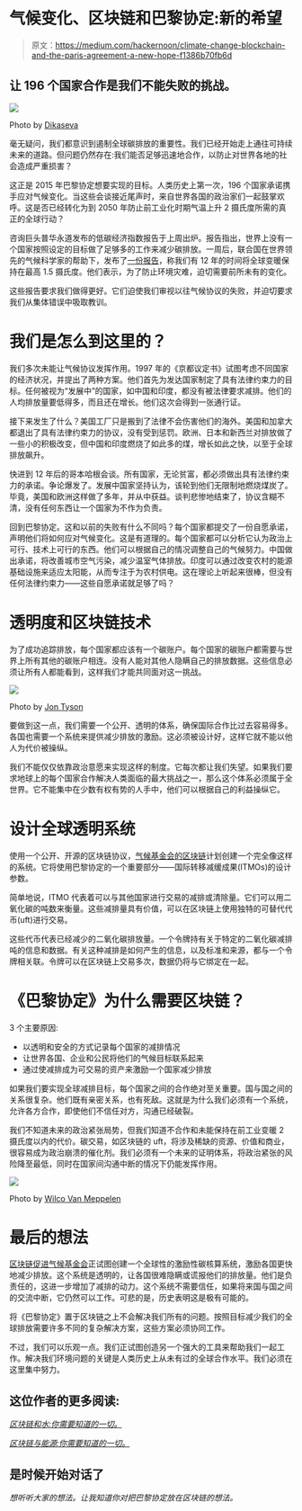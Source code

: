 # 气候变化、区块链和巴黎协定:新的希望

> 原文：<https://medium.com/hackernoon/climate-change-blockchain-and-the-paris-agreement-a-new-hope-f1386b70fb6d>

## 让 196 个国家合作是我们不能失败的挑战。

![](img/d5e63b60f9377d53d0b1ee3c443beab4.png)

Photo by [Dikaseva](https://unsplash.com/photos/zvf7cZ0PC20?utm_source=unsplash&utm_medium=referral&utm_content=creditCopyText)

毫无疑问，我们都意识到遏制全球碳排放的重要性。我们已经开始走上通往可持续未来的道路。但问题仍然存在:我们能否足够迅速地合作，以防止对世界各地的社会造成严重损害？

这正是 2015 年巴黎协定想要实现的目标。人类历史上第一次，196 个国家承诺携手应对气候变化。当这些会谈接近尾声时，来自世界各国的政治家们一起鼓掌欢呼。这是否已经转化为到 2050 年防止前工业化时期气温上升 2 摄氏度所需的真正的全球行动？

咨询巨头普华永道发布的低碳经济指数报告于上周出炉。报告指出，世界上没有一个国家按照设定的目标做了足够多的工作来减少碳排放。一周后，联合国在世界领先的气候科学家的帮助下，发布了[一份报告](http://www.ipcc.ch/report/sr15/)，称我们有 12 年的时间将全球变暖保持在最高 1.5 摄氏度。他们表示，为了防止环境灾难，迫切需要前所未有的变化。

这些报告要求我们做得更好。它们迫使我们审视以往气候协议的失败，并迫切要求我们从集体错误中吸取教训。

# 我们是怎么到这里的？

我们多次未能让气候协议发挥作用。1997 年的《京都议定书》试图考虑不同国家的经济状况，并提出了两种方案。他们首先为发达国家制定了具有法律约束力的目标。任何被视为“发展中”的国家，如中国和印度，都没有被法律要求减排。他们的人均排放量要低得多，而且还在增长。他们这次会得到一张通行证。

接下来发生了什么？美国工厂只是搬到了法律不会伤害他们的海外。美国和加拿大都退出了具有法律约束力的协议，没有受到惩罚。欧洲、日本和新西兰对排放做了一些小的积极改变，但中国和印度燃烧了如此多的煤，增长如此之快，以至于全球排放飙升。

快进到 12 年后的哥本哈根会谈。所有国家，无论贫富，都必须做出具有法律约束力的承诺。争论爆发了。发展中国家坚持认为，该轮到他们无限制地燃烧煤炭了。毕竟，美国和欧洲这样做了多年，并从中获益。谈判悲惨地结束了，协议含糊不清，没有任何东西让一个国家为不作为负责。

回到巴黎协定。这和以前的失败有什么不同吗？每个国家都提交了一份自愿承诺，声明他们将如何应对气候变化。这是有道理的。每个国家都可以分析它认为政治上可行、技术上可行的东西。他们可以根据自己的情况调整自己的气候努力。中国做出承诺，将改善城市空气污染，减少温室气体排放。印度可以通过改变农村的能源基础设施来适应太阳能，从而专注于为农村供电。这在理论上听起来很棒，但没有任何法律约束力——这些自愿承诺就足够了吗？

# 透明度和区块链技术

为了成功追踪排放，每个国家都应该有一个碳账户。每个国家的碳账户都需要与世界上所有其他的碳账户相连。没有人能对其他人隐瞒自己的排放数据。这些信息必须让所有人都能看到，这样我们才能共同面对这一挑战。

![](img/f33f37302f3e81860580fad70abde8de.png)

Photo by [Jon Tyson](https://unsplash.com/photos/M6bsFPIfl1Y?utm_source=unsplash&utm_medium=referral&utm_content=creditCopyText)

要做到这一点，我们需要一个公开、透明的体系，确保国际合作比过去容易得多。各国也需要一个系统来提供减少排放的激励。这必须被设计好，这样它就不能以他人为代价被操纵。

我们不能仅仅依靠政治意愿来实现这样的制度。它每次都让我们失望。如果我们要求地球上的每个国家合作解决人类面临的最大挑战之一，那么这个体系必须属于全世界。它不能集中在少数有权有势的人手中，他们可以根据自己的利益操纵它。

# 设计全球透明系统

使用一个公开、开源的区块链协议，[气候基金会的区块链](https://www.blockchainforclimate.org/)计划创建一个完全像这样的系统。它将使用巴黎协定的一个重要部分——国际转移减缓成果(ITMOs)的设计参数。

简单地说，ITMO 代表着可以与其他国家进行交易的减排或清除量。它们可以用二氧化碳的吨数来衡量。这些减排量具有价值，可以在区块链上使用独特的可替代代币(uft)进行交易。

这些代币代表已经减少的二氧化碳排放量。一个令牌持有关于特定的二氧化碳减排吨的信息和数据。有关这种减排是如何产生的信息，以及标准和来源，都与一个令牌相关联。令牌可以在区块链上交易多次，数据仍将与它绑定在一起。

# 《巴黎协定》为什么需要区块链？

3 个主要原因:

*   以透明和安全的方式记录每个国家的减排情况
*   让世界各国、企业和公民将他们的气候目标联系起来
*   通过使减排成为可交易的资产来激励一个国家减少排放

如果我们要实现全球减排目标，每个国家之间的合作绝对至关重要。国与国之间的关系很复杂。他们既有亲密关系，也有死敌。这就是为什么我们必须有一个系统，允许各方合作，即使他们不信任对方，沟通已经破裂。

我们不知道未来的政治紧张局势，但我们知道不合作和未能保持在前工业变暖 2 摄氏度以内的代价。碳交易，如区块链的 uft，将涉及稀缺的资源、价值和商业，很容易成为政治崩溃的催化剂。我们必须有一个未来的证明体系，将政治紧张的风险降至最低，同时在国家间沟通中断的情况下仍能发挥作用。

![](img/4c7c6242a33689f480084ef43f8a8961.png)

Photo by [Wilco Van Meppelen](https://unsplash.com/photos/a0pIZartksk?utm_source=unsplash&utm_medium=referral&utm_content=creditCopyText)

# 最后的想法

[区块链促进气候基金会](https://www.blockchainforclimate.org/)正试图创建一个全球性的激励性碳核算系统，激励各国更快地减少排放。这个系统是透明的，让各国很难隐瞒或谎报他们的排放量。他们是负责任的，这进一步增加了减排的动力。这个系统不需要信任，如果将来国与国之间的交流中断，它仍然可以工作。可悲的是，历史表明这是极有可能的。

将《巴黎协定》置于区块链之上不会解决我们所有的问题。按照目标减少我们的全球排放需要许多不同的复杂解决方案，这些方案必须协同工作。

不过，我们可以乐观一点。我们正试图创造另一个强大的工具来帮助我们一起工作。解决我们环境问题的关键是人类历史上从未有过的全球合作水平。我们必须在这里集中努力。

## 这位作者的更多阅读:

[*区块链和水:你需要知道的一切。*](https://hackernoon.com/blockchain-and-water-everything-you-need-to-know-b7e753108715)

[*区块链与能源:你需要知道的一切。*](https://hackernoon.com/blockchain-and-energy-everything-you-need-to-know-2c56977614aa)

## 是时候开始对话了

*想听听大家的想法。让我知道你对把巴黎协定放在区块链的想法。*